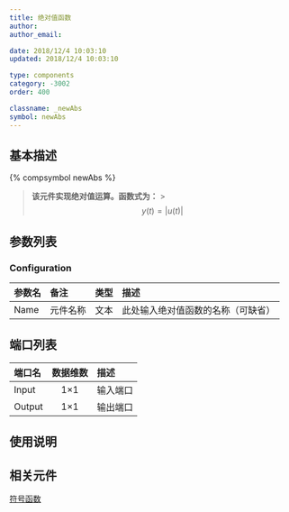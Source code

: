 ```yaml
---
title: 绝对值函数
author:
author_email:

date: 2018/12/4 10:03:10
updated: 2018/12/4 10:03:10

type: components
category: -3002
order: 400

classname: _newAbs
symbol: newAbs
---
```


## 基本描述

{% compsymbol newAbs %}

> **该元件实现绝对值运算。函数式为：** > $$y(t) = |u(t)|$$

## 参数列表

### Configuration

| 参数名 | 备注     | 类型 | 描述                               |
| :----- | :------- | :--: | :--------------------------------- |
| Name   | 元件名称 | 文本 | 此处输入绝对值函数的名称（可缺省） |

## 端口列表

| 端口名 | 数据维数 | 描述     |
| :----- | :------: | :------- |
| Input  |   1×1    | 输入端口 |
| Output |   1×1    | 输出端口 |

## 使用说明

## 相关元件

[符号函数](comp_newSgn.html)
